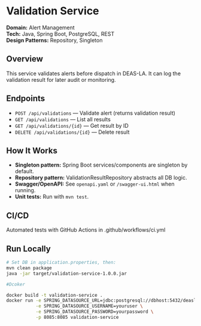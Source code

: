 # Validation Service

**Domain:** Alert Management  
**Tech:** Java, Spring Boot, PostgreSQL, REST  
**Design Patterns:** Repository, Singleton

## Overview

This service validates alerts before dispatch in DEAS-LA.
It can log the validation result for later audit or monitoring.

## Endpoints

- `POST /api/validations` — Validate alert (returns validation result)
- `GET /api/validations` — List all results
- `GET /api/validations/{id}` — Get result by ID
- `DELETE /api/validations/{id}` — Delete result

## How It Works

- **Singleton pattern:** Spring Boot services/components are singleton by default.
- **Repository pattern:** ValidationResultRepository abstracts all DB logic.
- **Swagger/OpenAPI:** See `openapi.yaml` or `/swagger-ui.html` when running.
- **Unit tests:** Run with `mvn test`.

## CI/CD

Automated tests with GitHub Actions in .github/workflows/ci.yml

## Run Locally

```bash
# Set DB in application.properties, then:
mvn clean package
java -jar target/validation-service-1.0.0.jar

#Dcoker

docker build -t validation-service .
docker run -e SPRING_DATASOURCE_URL=jdbc:postgresql://dbhost:5432/deasla_validation \
           -e SPRING_DATASOURCE_USERNAME=youruser \
           -e SPRING_DATASOURCE_PASSWORD=yourpassword \
           -p 8085:8085 validation-service